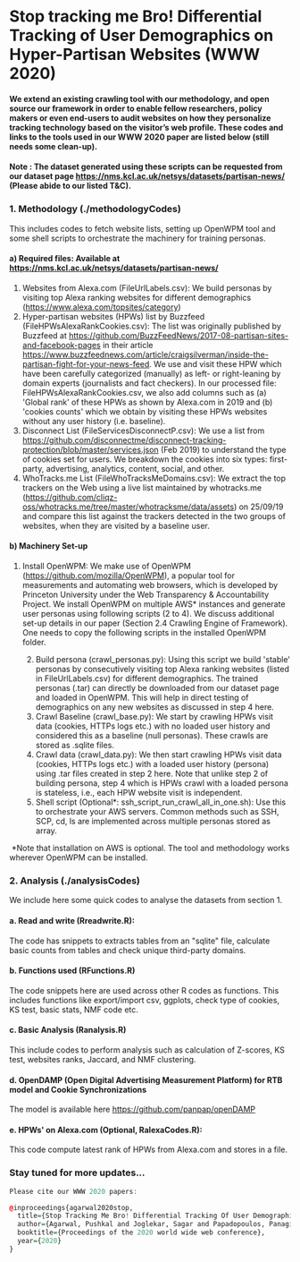 # Stop tracking me Bro! Differential Tracking of User Demographics on Hyper-Partisan Websites (WWW 2020)

#### We extend an existing crawling tool with our methodology, and open source our framework in order to enable fellow researchers, policy makers or even end-users to audit websites on how they personalize tracking technology based on the visitor’s web profile. These codes and links to the tools used in our WWW 2020 paper are listed below (still needs some clean-up).

#### Note : The dataset generated using these scripts can be requested from our dataset page https://nms.kcl.ac.uk/netsys/datasets/partisan-news/ (Please abide to our listed T&C).

### 1. Methodology (./methodologyCodes)

This includes codes to fetch website lists, setting up OpenWPM tool and some shell scripts to orchestrate the machinery for training personas.

#### a) Required files: Available at https://nms.kcl.ac.uk/netsys/datasets/partisan-news/

1. Websites from Alexa.com (FileUrlLabels.csv): We build personas by visiting top Alexa ranking websites for different demographics (https://www.alexa.com/topsites/category)
2. Hyper-partisan websites (HPWs) list by Buzzfeed (FileHPWsAlexaRankCookies.csv): The list was originally published by Buzzfeed at https://github.com/BuzzFeedNews/2017-08-partisan-sites-and-facebook-pages in their article https://www.buzzfeednews.com/article/craigsilverman/inside-the-partisan-fight-for-your-news-feed. We use and visit these HPW which have been carefully categorized (manually) as left- or right-leaning by domain experts (journalists and fact checkers). In our processed file: FileHPWsAlexaRankCookies.csv, we also add columns such as (a) 'Global rank' of these HPWs as shown by Alexa.com in 2019 and (b) 'cookies counts' which we obtain by visiting these HPWs websites without any user history (i.e. baseline).
3. Disconnect List (FileServicesDisconnectP.csv): We use a list from https://github.com/disconnectme/disconnect-tracking-protection/blob/master/services.json (Feb 2019) to understand the type of cookies set for users. We breakdown the cookies into six types: first-party, advertising, analytics, content, social, and other.
4. WhoTracks.me List (FileWhoTracksMeDomains.csv): We extract the top trackers on the Web using a live list maintained by whotracks.me (https://github.com/cliqz-oss/whotracks.me/tree/master/whotracksme/data/assets) on 25/09/19 and compare this list against the trackers detected in the two groups of websites, when they are visited by a baseline user.

#### b) Machinery Set-up 

1. Install OpenWPM: We make use of OpenWPM (https://github.com/mozilla/OpenWPM), a popular tool for measurements and automating web browsers, which is developed by Princeton University under the Web Transparency & Accountability Project. We install OpenWPM on multiple AWS* instances and generate user personas using following scripts (2 to 4). We discuss additional set-up details in our paper (Section 2.4 Crawling Engine of Framework). One needs to copy the following scripts in the installed OpenWPM folder.

 	2. Build persona (crawl_personas.py): Using this script we build 'stable' personas by consecutively visiting top Alexa ranking websites (listed in FileUrlLabels.csv) for different demographics. The trained personas (.tar) can directly be downloaded from our dataset page and loaded in OpenWPM. This will help in direct testing of demographics on any new websites as discussed in step 4 here.  
 	3. Crawl Baseline (crawl_base.py): We start by crawling HPWs visit data (cookies, HTTPs logs etc.) with no loaded user history and considered this as a baseline (null personas). These crawls are stored as .sqlite files.
 	4. Crawl data (crawl_data.py): We then start crawling HPWs visit data (cookies, HTTPs logs etc.) with a loaded user history (persona) using .tar files created in step 2 here. Note that unlike step 2 of building persona, step 4 which is HPWs crawl with a loaded persona is stateless, i.e., each HPW website visit is independent.
 	5. Shell script (Optional*: ssh_script_run_crawl_all_in_one.sh): Use this to orchestrate your AWS servers. Common methods such as SSH, SCP, cd, ls are implemented across multiple personas stored as array.

​	*Note that installation on AWS is optional. The tool and methodology works wherever OpenWPM can be installed.

### 2. Analysis (./analysisCodes)

We include here some quick codes to analyse the datasets from section 1.

#### a. Read and write (Rreadwrite.R): 

The code has snippets to extracts tables from an "sqlite" file, calculate basic counts from tables and check unique third-party domains.

#### b. Functions used (RFunctions.R)

The code snippets here are used across other R codes as functions. This includes functions like export/import csv, ggplots, check type of cookies, KS test, basic stats, NMF code etc.

#### c. Basic Analysis (Ranalysis.R)

This include codes to perform analysis such as calculation of Z-scores, KS test, websites ranks, Jaccard, and NMF clustering.

#### d. OpenDAMP (Open Digital Advertising Measurement Platform) for RTB model and Cookie Synchronizations

The model is available here https://github.com/panpap/openDAMP

#### e. HPWs' on Alexa.com (Optional, RalexaCodes.R): 

This code compute latest rank of HPWs from Alexa.com and stores in a file.

### Stay tuned for more updates...

```R
Please cite our WWW 2020 papers:

@inproceedings{agarwal2020stop,
  title={Stop Tracking Me Bro! Differential Tracking Of User Demographics On Hyper-partisan Websites},
  author={Agarwal, Pushkal and Joglekar, Sagar and Papadopoulos, Panagiotis and Sastry, Nishanth and Kourtellis, Nicolas},
  booktitle={Proceedings of the 2020 world wide web conference},
  year={2020}
}

```